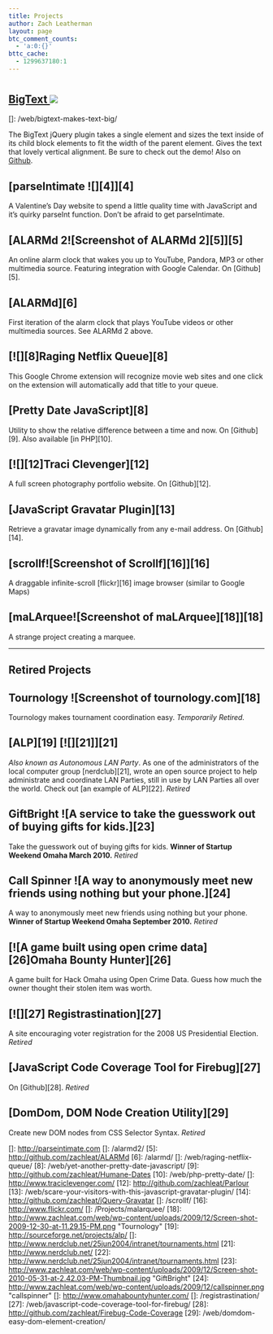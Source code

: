 ```yaml
---
title: Projects
author: Zach Leatherman
layout: page
btc_comment_counts:
  - 'a:0:{}'
bttc_cache:
  - 1299637180:1
---
```

# 

## [BigText ![][2]][2]

 []: /web/bigtext-makes-text-big/

The BigText jQuery plugin takes a single element and sizes the text inside of its child block elements to fit the width of the parent element. Gives the text that lovely vertical alignment. Be sure to check out the demo! Also on [Github][2]. 

## [parseIntimate ![][4]][4]

A Valentine’s Day website to spend a little quality time with JavaScript and it’s quirky parseInt function. Don’t be afraid to get parseIntimate. 

## [ALARMd 2![Screenshot of ALARMd 2][5]][5]

An online alarm clock that wakes you up to YouTube, Pandora, MP3 or other multimedia source. Featuring integration with Google Calendar. On [Github][5]. 

## [ALARMd][6]

First iteration of the alarm clock that plays YouTube videos or other multimedia sources. See ALARMd 2 above. 

## [![][8]Raging Netflix Queue][8]

This Google Chrome extension will recognize movie web sites and one click on the extension will automatically add that title to your queue. 

## [Pretty Date JavaScript][8]

Utility to show the relative difference between a time and now. On [Github][9]. Also available [in PHP][10].

## [![][12]Traci Clevenger][12]

A full screen photography portfolio website. On [Github][12]. 

## [JavaScript Gravatar Plugin][13]

Retrieve a gravatar image dynamically from any e-mail address. On [Github][14].

## [scrollf![Screenshot of Scrollf][16]][16]

A draggable infinite-scroll [flickr][16] image browser (similar to Google Maps) 

## [maLArquee![Screenshot of maLArquee][18]][18]

A strange project creating a marquee. 

* * *

## Retired Projects

## Tournology ![Screenshot of tournology.com][18]

Tournology makes tournament coordination easy. *Temporarily Retired.* 

## [ALP][19] [![][21]][21]

*Also known as Autonomous LAN Party*. As one of the administrators of the local computer group [nerdclub][21], wrote an open source project to help administrate and coordinate LAN Parties, still in use by LAN Parties all over the world. Check out [an example of ALP][22]. *Retired* 

## GiftBright ![A service to take the guesswork out of buying gifts for kids.][23]

Take the guesswork out of buying gifts for kids. **Winner of Startup Weekend Omaha March 2010.** *Retired* 

## Call Spinner ![A way to anonymously meet new friends using nothing but your phone.][24]

A way to anonymously meet new friends using nothing but your phone. **Winner of Startup Weekend Omaha September 2010.** *Retired* 

## [![A game built using open crime data][26]Omaha Bounty Hunter][26]

A game built for Hack Omaha using Open Crime Data. Guess how much the owner thought their stolen item was worth. 

## [![][27] Registrastination][27]

A site encouraging voter registration for the 2008 US Presidential Election. *Retired* 

## [JavaScript Code Coverage Tool for Firebug][27]

On [Github][28]. *Retired*

## [DomDom, DOM Node Creation Utility][29]

Create new DOM nodes from CSS Selector Syntax. *Retired*

 [2]: http://github.com/zachleat/bigtext
 []: http://parseintimate.com
 []: /alarmd2/
 [5]: http://github.com/zachleat/ALARMd
 [6]: /alarmd/
 []: /web/raging-netflix-queue/
 [8]: /web/yet-another-pretty-date-javascript/
 [9]: http://github.com/zachleat/Humane-Dates
 [10]: /web/php-pretty-date/
 []: http://www.traciclevenger.com/
 [12]: http://github.com/zachleat/Parlour
 [13]: /web/scare-your-visitors-with-this-javascript-gravatar-plugin/
 [14]: http://github.com/zachleat/jQuery-Gravatar
 []: /scrollf/
 [16]: http://www.flickr.com/
 []: /Projects/malarquee/
 [18]: http://www.zachleat.com/web/wp-content/uploads/2009/12/Screen-shot-2009-12-30-at-11.29.15-PM.png "Tournology"
 [19]: http://sourceforge.net/projects/alp/
 []: http://www.nerdclub.net/25jun2004/intranet/tournaments.html
 [21]: http://www.nerdclub.net/
 [22]: http://www.nerdclub.net/25jun2004/intranet/tournaments.html
 [23]: http://www.zachleat.com/web/wp-content/uploads/2009/12/Screen-shot-2010-05-31-at-2.42.03-PM-Thumbnail.jpg "GiftBright"
 [24]: http://www.zachleat.com/web/wp-content/uploads/2009/12/callspinner.png "callspinner"
 []: http://www.omahabountyhunter.com/
 []: /registrastination/
 [27]: /web/javascript-code-coverage-tool-for-firebug/
 [28]: http://github.com/zachleat/Firebug-Code-Coverage
 [29]: /web/domdom-easy-dom-element-creation/
